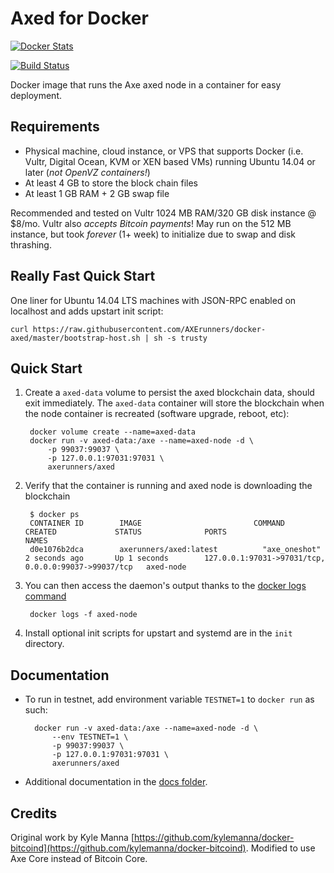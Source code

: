 Axed for Docker
================

[![Docker Stats](http://dockeri.co/image/axerunners/axed)](https://hub.docker.com/r/axerunners/axed/)

[![Build Status](https://travis-ci.org/AXErunners/docker-axed.svg?branch=master)](https://travis-ci.org/AXErunners/docker-axed/)


Docker image that runs the Axe axed node in a container for easy deployment.


Requirements
------------

* Physical machine, cloud instance, or VPS that supports Docker (i.e. Vultr, Digital Ocean, KVM or XEN based VMs) running Ubuntu 14.04 or later (*not OpenVZ containers!*)
* At least 4 GB to store the block chain files
* At least 1 GB RAM + 2 GB swap file

Recommended and tested on Vultr 1024 MB RAM/320 GB disk instance @ $8/mo.  Vultr also *accepts Bitcoin payments*!  May run on the 512 MB instance, but took *forever* (1+ week) to initialize due to swap and disk thrashing.


Really Fast Quick Start
-----------------------

One liner for Ubuntu 14.04 LTS machines with JSON-RPC enabled on localhost and adds upstart init script:

    curl https://raw.githubusercontent.com/AXErunners/docker-axed/master/bootstrap-host.sh | sh -s trusty


Quick Start
-----------

1. Create a `axed-data` volume to persist the axed blockchain data, should exit immediately.  The `axed-data` container will store the blockchain when the node container is recreated (software upgrade, reboot, etc):

        docker volume create --name=axed-data
        docker run -v axed-data:/axe --name=axed-node -d \
            -p 99037:99037 \
            -p 127.0.0.1:97031:97031 \
            axerunners/axed

2. Verify that the container is running and axed node is downloading the blockchain

        $ docker ps
        CONTAINER ID        IMAGE                         COMMAND             CREATED             STATUS              PORTS                                              NAMES
        d0e1076b2dca        axerunners/axed:latest          "axe_oneshot"      2 seconds ago       Up 1 seconds        127.0.0.1:97031->97031/tcp, 0.0.0.0:99037->99037/tcp   axed-node

3. You can then access the daemon's output thanks to the [docker logs command]( https://docs.docker.com/reference/commandline/cli/#logs)

        docker logs -f axed-node

4. Install optional init scripts for upstart and systemd are in the `init` directory.


Documentation
-------------

* To run in testnet, add environment variable `TESTNET=1` to `docker run` as such:

        docker run -v axed-data:/axe --name=axed-node -d \
            --env TESTNET=1 \
            -p 99037:99037 \
            -p 127.0.0.1:97031:97031 \
            axerunners/axed

* Additional documentation in the [docs folder](docs).

Credits
-------

Original work by Kyle Manna [https://github.com/kylemanna/docker-bitcoind](https://github.com/kylemanna/docker-bitcoind).
Modified to use Axe Core instead of Bitcoin Core.
